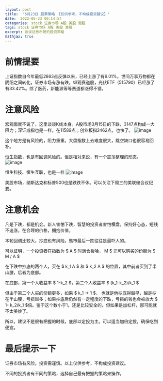 ```yaml
---
layout: post
title:  "5月23日 股票策略 【仅供参考，不构成投资建议】"
date:  2022-05-23 00:14:54
categories: stock 证券市场 A股 美股 港股
tags: stock 证券市场 A股 美股 港股
excerpt: 谈谈证券市场的投资策略
mathjax: true
---
```



# 前情提要

上证指数自今年最低2863点反弹以来，已经上涨了有9.01%。世间万事万物都在阴阳之间转化，证券市场有涨有跌。纵观赛道股，光伏ETF（515790）已经涨了有33.42%。除了医药，新能源等等赛道都涨得不错。

# 注意风险

宏观面就不说了，这里谈谈K线本身。A股市场3月15日的下跌，3147点构成一大阻力；深证成指也是一样，在11589点；创业板指2462点，也快了。
![image](https://user-images.githubusercontent.com/63193298/169723087-3a84e049-f375-4bfb-99b4-3118fe2a1f01.png)

这个地方是有风险的，阻力重重。大盘指数上去难度很大，跳空缺口也很容易回补。

恒生指数，也是有回调风险的。但是相对来说，有一个震荡整理的形态。
![image](https://user-images.githubusercontent.com/63193298/169723271-9d8ede29-807e-4ab1-a776-57b8bbef8c2f.png)

恒生科技、恒生互联，也是一样
![image](https://user-images.githubusercontent.com/63193298/169723339-33a3a4f9-5647-4dc2-b86d-05a6a2a70744.png)

美股市场，纳斯达克和标普500也是跌跌不休。可以关注下周三的美联储会议纪要。

# 注意机会

凡是下跌，都是机会。新人害怕下跌，智慧的投资者害怕横盘。保持好心态，短线不追涨。在合理的价格，拥抱价值。

本轮回调比较大，抄底也有风险。熊市最后一跌往往是最吓人的。

可以证明，一个投资者在指数为 $ A $ 时满仓梭哈$，$ M $ 元可以购买的份额为 $ M / A $

在下跌中抄底的两个人，买在 $ k_1 A $ 和 $ k_2 A $ 的位置，其中前者买到了半山腰，后者为底部。

在底部，第一个人收益率 $ 1-k_2 $，第二个人收益率 $ (k_1-k_2)/k_1 $

但由于第二个人买的份额更多，如果 $ k_1 -> 1 $， 也就是他抄底得越早，越是抄在半山腰，亏损越多；如果抄底后仍然有一定程度的下跌，亏损的钱也会被放大 $ 1- k_2/k_1 $倍。鉴于这个数小于1，还是比较安全的，但如果是加杠杆，那可能就不太美妙了。

所以，建议不是很有把握的时候，底部以定投为主。可以适当加倍定投，确保吃到便宜。

# 最后提示一下

证券市场有风险，投资需谨慎。以上仅供参考，不构成投资建议。

不同的投资者有不同的策略，选择自己最有把握的策略来操作。

